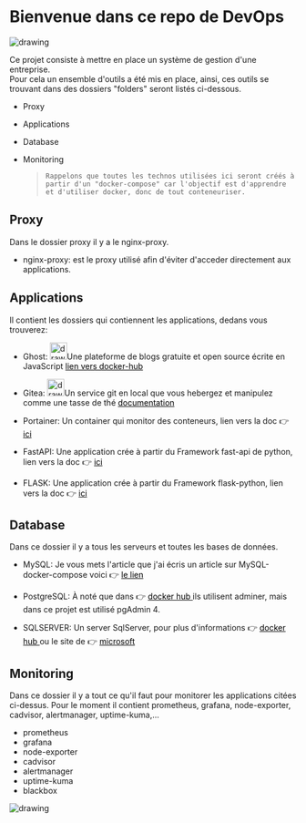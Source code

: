 # Bienvenue dans ce repo de DevOps

<!-- <img src="img/cloud-service.gif" alt="drawing" style="width:200px; height:200px"/> -->

<img src="img/diagram.png" alt="drawing" />

Ce projet consiste à mettre en place un système de gestion d'une entreprise.  
Pour cela un ensemble d'outils a été mis en place, ainsi, ces outils se trouvant dans des dossiers "folders" seront listés ci-dessous.

- Proxy
- Applications
- Database
- Monitoring

  > `Rappelons que toutes les technos utilisées ici seront créés à partir d'un "docker-compose" car l'objectif est d'apprendre et d'utiliser docker, donc de tout conteneuriser.`

## Proxy

Dans le dossier proxy il y a le nginx-proxy.

- nginx-proxy: est le proxy utilisé afin d'éviter d'acceder directement aux applications.


## Applications

Il contient les dossiers qui contiennent les applications, dedans vous trouverez:

- Ghost: <img src="img/ghost.png" alt="drawing" style="width:30px; height:30px"/>Une plateforme de blogs gratuite et open source écrite en JavaScript <a style="text-decoration: underline; color:black"  href="https://hub.docker.com/_/ghost"> lien vers docker-hub</a>

- Gitea: <img src="img/tea.png" alt="drawing" style="width:30px; height:30px"/>Un service git en local que vous hebergez et manipulez comme une tasse de thé <a style="text-decoration: underline; color:black"  href="https://docs.gitea.io/en-us/install-with-docker/"> documentation</a>

- Portainer: Un container qui monitor des conteneurs, lien vers la doc 👉 <a style="text-decoration: underline; color:black" href="https://docs.portainer.io/v/ce-2.11/start/install/agent/docker/linux#deployment"> ici</a>

- FastAPI: Une application crée à partir du Framework fast-api de  python, lien vers la doc 👉 <a style="text-decoration: underline; color:black" href="https://medium.com/swlh/fastapi-microservice-patterns-application-monitoring-49fcb7341d9a"> ici</a>

- FLASK: Une application crée à partir du Framework flask-python, lien vers la doc 👉 <a style="text-decoration: underline; color:black" href="https://towardsdatascience.com/how-to-dockerize-an-existing-flask-application-115408463e1c"> ici</a>

## Database

Dans ce dossier il y a tous les serveurs et toutes les bases de données.

- MySQL: Je vous mets l'article que j'ai écris un article sur MySQL-docker-compose voici 👉 <a style="text-decoration: underline; color:black" href="https://soowcode.github.io/docker-mysql/"> le lien</a>
- PostgreSQL: À noté que dans 👉 <a style="text-decoration: underline; color:black" href="https://hub.docker.com/_/postgres"> docker hub </a> ils utilisent adminer, mais dans ce projet est utilisé pgAdmin 4.

- SQLSERVER: Un server SqlServer, pour plus d'informations 👉 <a style="text-decoration: underline; color:black" href="https://hub.docker.com/_/microsoft-mssql-server"> docker hub </a> ou le site de 👉 <a style="text-decoration: underline; color:black" href="https://docs.microsoft.com/en-us/sql/linux/quickstart-install-connect-docker?view=sql-server-ver15&pivots=cs1-bash"> microsoft</a>

## Monitoring

Dans ce dossier il y a  tout ce qu'il  faut pour monitorer les applications citées ci-dessus.
Pour le moment il contient prometheus, grafana, node-exporter, cadvisor, alertmanager, uptime-kuma,...

- prometheus
- grafana
- node-exporter
- cadvisor
- alertmanager
- uptime-kuma
- blackbox



<img src="img/alerting.png" alt="drawing" />
